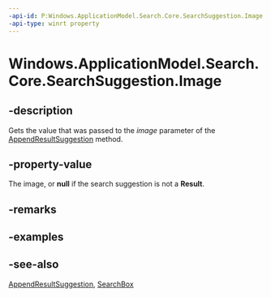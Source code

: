 ----api-id: P:Windows.ApplicationModel.Search.Core.SearchSuggestion.Image
-api-type: winrt property
---<!-- Property syntaxpublic Windows.Storage.Streams.IRandomAccessStreamReference Image { get; }--># Windows.ApplicationModel.Search.Core.SearchSuggestion.Image## -descriptionGets the value that was passed to the *image* parameter of the [AppendResultSuggestion](../windows.applicationmodel.search/searchsuggestioncollection_appendresultsuggestion.md) method.## -property-valueThe image, or **null** if the search suggestion is not a **Result**.## -remarks## -examples## -see-also[AppendResultSuggestion](../windows.applicationmodel.search/searchsuggestioncollection_appendresultsuggestion.md), [SearchBox](../windows.ui.xaml.controls/searchbox.md)